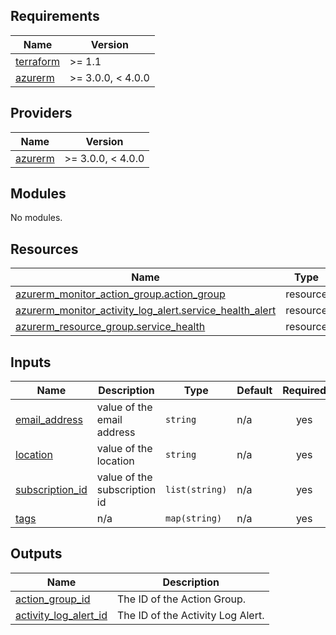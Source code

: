 ## Requirements

| Name | Version |
|------|---------|
| <a name="requirement_terraform"></a> [terraform](#requirement\_terraform) | >= 1.1 |
| <a name="requirement_azurerm"></a> [azurerm](#requirement\_azurerm) | >= 3.0.0, < 4.0.0 |

## Providers

| Name | Version |
|------|---------|
| <a name="provider_azurerm"></a> [azurerm](#provider\_azurerm) | >= 3.0.0, < 4.0.0 |

## Modules

No modules.

## Resources

| Name | Type |
|------|------|
| [azurerm_monitor_action_group.action_group](https://registry.terraform.io/providers/hashicorp/azurerm/latest/docs/resources/monitor_action_group) | resource |
| [azurerm_monitor_activity_log_alert.service_health_alert](https://registry.terraform.io/providers/hashicorp/azurerm/latest/docs/resources/monitor_activity_log_alert) | resource |
| [azurerm_resource_group.service_health](https://registry.terraform.io/providers/hashicorp/azurerm/latest/docs/resources/resource_group) | resource |

## Inputs

| Name | Description | Type | Default | Required |
|------|-------------|------|---------|:--------:|
| <a name="input_email_address"></a> [email\_address](#input\_email\_address) | value of the email address | `string` | n/a | yes |
| <a name="input_location"></a> [location](#input\_location) | value of the location | `string` | n/a | yes |
| <a name="input_subscription_id"></a> [subscription\_id](#input\_subscription\_id) | value of the subscription id | `list(string)` | n/a | yes |
| <a name="input_tags"></a> [tags](#input\_tags) | n/a | `map(string)` | n/a | yes |

## Outputs

| Name | Description |
|------|-------------|
| <a name="output_action_group_id"></a> [action\_group\_id](#output\_action\_group\_id) | The ID of the Action Group. |
| <a name="output_activity_log_alert_id"></a> [activity\_log\_alert\_id](#output\_activity\_log\_alert\_id) | The ID of the Activity Log Alert. |
